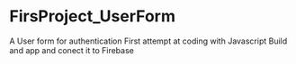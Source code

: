 # FirsProject_UserForm
A User form for authentication
First attempt at coding with Javascript 
Build and app and conect it to Firebase
